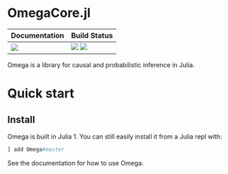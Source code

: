 # OmegaCore.jl

| **Documentation**                       | **Build Status**                                                                                |
|:--------------------------------------- |:----------------------------------------------------------------------------------------------- |
| [![][docs-latest-img]][docs-latest-url] | [![][travis-img]][travis-url] [![][codecov-img]][codecov-url] |

Omega is a library for causal and probabilistic inference in Julia.

# Quick start

## Install

Omega is built in Julia 1.  You can still easily install it from a Julia repl with:

```julia
] add Omega#master 
```

See the documentation for how to use Omega. 

[docs-latest-img]: https://img.shields.io/badge/docs-latest-blue.svg
[docs-latest-url]: https://zenna.github.io/OmegaCore.jl/latest

[travis-img]: https://travis-ci.org/zenna/OmegaCore.jl.svg?branch=master
[travis-url]: https://travis-ci.org/zenna/OmegaCore.jl

[codecov-img]: https://codecov.io/github/zenna/OmegaCore.jl/coverage.svg?branch=master
[codecov-url]: http://codecov.io/github/zenna/OmegaCore.jl?branch=master
